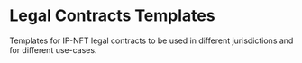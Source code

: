 # Legal Contracts Templates
Templates for IP-NFT legal contracts to be used in different jurisdictions and for different use-cases.
